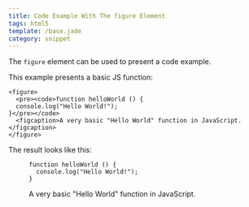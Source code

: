 ```yaml
---
title: Code Example With The figure Element
tags: html5
template: /base.jade
category: snippet
---
```


The `figure` element can be used to present a code example.

This example presents a basic JS function:

```
<figure>
  <pre><code>function helloWorld () {
  console.log("Hello World!");
}</pre></code>
  <figcaption>A very basic "Hello World" function in JavaScript.</figcaption>
</figure>
```

The result looks like this:

<figure>
  <pre><code>function helloWorld () {
  console.log("Hello World!");
}</pre></code>
  <figcaption>A very basic "Hello World" function in JavaScript.</figcaption>
</figure>
